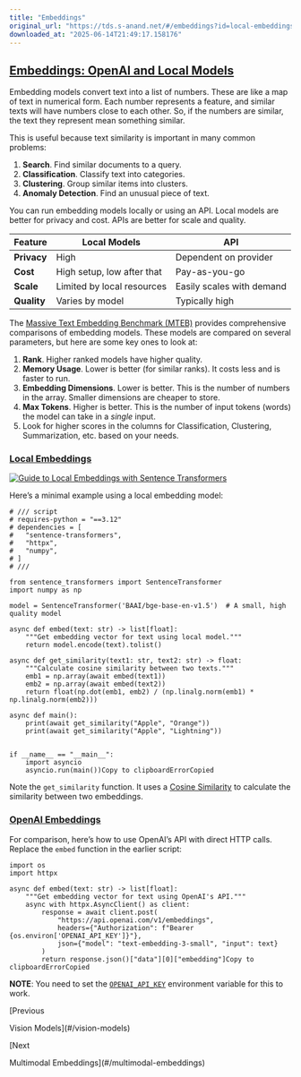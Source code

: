 ```yaml
---
title: "Embeddings"
original_url: "https://tds.s-anand.net/#/embeddings?id=local-embeddings"
downloaded_at: "2025-06-14T21:49:17.158176"
---
```


[Embeddings: OpenAI and Local Models](#/embeddings?id=embeddings-openai-and-local-models)
-----------------------------------------------------------------------------------------

Embedding models convert text into a list of numbers. These are like a map of text in numerical form. Each number represents a feature, and similar texts will have numbers close to each other. So, if the numbers are similar, the text they represent mean something similar.

This is useful because text similarity is important in many common problems:

1. **Search**. Find similar documents to a query.
2. **Classification**. Classify text into categories.
3. **Clustering**. Group similar items into clusters.
4. **Anomaly Detection**. Find an unusual piece of text.

You can run embedding models locally or using an API. Local models are better for privacy and cost. APIs are better for scale and quality.

| Feature | Local Models | API |
| --- | --- | --- |
| **Privacy** | High | Dependent on provider |
| **Cost** | High setup, low after that | Pay-as-you-go |
| **Scale** | Limited by local resources | Easily scales with demand |
| **Quality** | Varies by model | Typically high |

The [Massive Text Embedding Benchmark (MTEB)](https://huggingface.co/spaces/mteb/leaderboard) provides comprehensive comparisons of embedding models. These models are compared on several parameters, but here are some key ones to look at:

1. **Rank**. Higher ranked models have higher quality.
2. **Memory Usage**. Lower is better (for similar ranks). It costs less and is faster to run.
3. **Embedding Dimensions**. Lower is better. This is the number of numbers in the array. Smaller dimensions are cheaper to store.
4. **Max Tokens**. Higher is better. This is the number of input tokens (words) the model can take in a *single* input.
5. Look for higher scores in the columns for Classification, Clustering, Summarization, etc. based on your needs.

### [Local Embeddings](#/embeddings?id=local-embeddings)

[![Guide to Local Embeddings with Sentence Transformers](https://i.ytimg.com/vi/OATCgQtNX2o/sddefault.jpg)](https://youtu.be/OATCgQtNX2o)

Here’s a minimal example using a local embedding model:

```
# /// script
# requires-python = "==3.12"
# dependencies = [
#   "sentence-transformers",
#   "httpx",
#   "numpy",
# ]
# ///

from sentence_transformers import SentenceTransformer
import numpy as np

model = SentenceTransformer('BAAI/bge-base-en-v1.5')  # A small, high quality model

async def embed(text: str) -> list[float]:
    """Get embedding vector for text using local model."""
    return model.encode(text).tolist()

async def get_similarity(text1: str, text2: str) -> float:
    """Calculate cosine similarity between two texts."""
    emb1 = np.array(await embed(text1))
    emb2 = np.array(await embed(text2))
    return float(np.dot(emb1, emb2) / (np.linalg.norm(emb1) * np.linalg.norm(emb2)))

async def main():
    print(await get_similarity("Apple", "Orange"))
    print(await get_similarity("Apple", "Lightning"))


if __name__ == "__main__":
    import asyncio
    asyncio.run(main())Copy to clipboardErrorCopied
```

Note the `get_similarity` function. It uses a [Cosine Similarity](https://en.wikipedia.org/wiki/Cosine_similarity) to calculate the similarity between two embeddings.

### [OpenAI Embeddings](#/embeddings?id=openai-embeddings)

For comparison, here’s how to use OpenAI’s API with direct HTTP calls. Replace the `embed` function in the earlier script:

```
import os
import httpx

async def embed(text: str) -> list[float]:
    """Get embedding vector for text using OpenAI's API."""
    async with httpx.AsyncClient() as client:
        response = await client.post(
            "https://api.openai.com/v1/embeddings",
            headers={"Authorization": f"Bearer {os.environ['OPENAI_API_KEY']}"},
            json={"model": "text-embedding-3-small", "input": text}
        )
        return response.json()["data"][0]["embedding"]Copy to clipboardErrorCopied
```

**NOTE**: You need to set the [`OPENAI_API_KEY`](https://platform.openai.com/api-keys) environment variable for this to work.

[Previous

Vision Models](#/vision-models)

[Next

Multimodal Embeddings](#/multimodal-embeddings)
